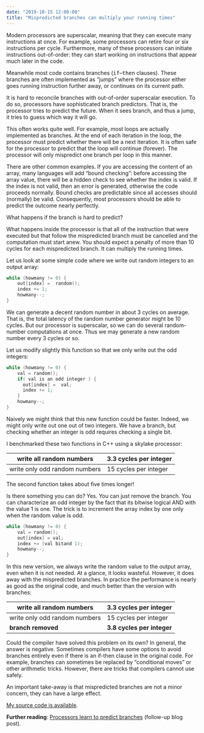 ```yaml
---
date: "2019-10-15 12:00:00"
title: "Mispredicted branches can multiply your running times"
---
```




Modern processors are superscalar, meaning that they can execute many instructions at once. For example, some processors can retire four or six instructions per cycle. Furthermore, many of these processors can initiate instructions out-of-order: they can start working on instructions that appear much later in the code.

Meanwhile most code contains branches (<tt>if</tt>&#8211;<tt>then</tt> clauses). These branches are often implemented as &ldquo;jumps&rdquo; where the processor either goes running instruction further away, or continues on its current path.

It is hard to reconcile branches with out-of-order superscalar execution. To do so, processors have sophisticated branch predictors. That is, the processor tries to predict the future. When it sees branch, and thus a jump, it tries to guess which way it will go.

This often works quite well. For example, most loops are actually implemented as branches. At the end of each iteration in the loop, the processor must predict whether there will be a next iteration. It is often safe for the processor to predict that the loop will continue (forever). The processor will only mispredict one branch per loop in this manner.

There are other common examples. If you are accessing the content of an array, many languages will add &ldquo;bound checking&rdquo;: before accessing the array value, there will be a hidden check to see whether the index is valid. If the index is not valid, then an error is generated, otherwise the code proceeds normally. Bound checks are predictable since all accesses should (normally) be valid. Consequently, most processors should be able to predict the outcome nearly perfectly.

What happens if the branch is hard to predict?

What happens inside the processor is that all of the instruction that were executed but that follow the mispredicted branch must be cancelled and the computation must start anew. You should expect a penalty of more than 10 cycles for each mispredicted branch. It can multiply the running times.

Let us look at some simple code where we write out random integers to an output array:
```C
while (howmany != 0) {
    out[index] =  random();
    index += 1;
    howmany--;
}
```


We can generate a decent random number in about 3 cycles on average. That is, the total latency of the random number generator might be 10 cycles. But our processor is superscalar, so we can do several random-number computations at once. Thus we may generate a new random number every 3 cycles or so.

Let us modify slightly this function so that we only write out the odd integers:
```C
while (howmany != 0) {
    val = random();
    if( val is an odd integer ) {
      out[index] =  val;
      index += 1;
    }
    howmany--;
}
```


Naively we might think that this new function could be faster. Indeed, we might only write out one out of two integers. We have a branch, but checking whether an integer is odd requires checking a single bit.

I benchmarked these two functions in C++ using a skylake processor:

write all random numbers |3.3 cycles per integer   |
-------------------------|-------------------------|
write only odd random numbers |15 cycles per integer    |


The second function takes about five times longer!

Is there something you can do? Yes. You can just remove the branch. You can characterize an odd integer by the fact that its bitwise logical AND with the value 1 is one. The trick is to increment the array index by one only when the random value is odd.
```C
while (howmany != 0) {
    val = random();
    out[index] = val;
    index += (val bitand 1);
    howmany--;
}
```


In this new version, we always write the random value to the output array, even when it is not needed. At a glance, it looks wasteful. However, it does away with the mispredicted branches. In practice the performance is nearly as good as the original code, and much better than the version with branches:

write all random numbers |3.3 cycles per integer   |
-------------------------|-------------------------|
write only odd random numbers |15 cycles per integer    |
__branch removed__       |__3.8 cycles per integer__ |


Could the compiler have solved this problem on its own? In general, the answer is negative. Sometimes compilers have some options to avoid branches entirely even if there is an if-then clause in the original code. For example, branches can sometimes be replaced by &ldquo;conditional moves&rdquo; or other arithmetic tricks. However, there are tricks that compilers cannot use safely.

An important take-away is that mispredicted branches are not a minor concern, they can have a large effect.

[My source code is available](https://github.com/lemire/Code-used-on-Daniel-Lemire-s-blog/tree/master/2019/10/14).

__Further reading__: [Processors learn to predict branches](/lemire/blog/2019/10/16/benchmarking-is-hard-processors-learn-to-predict-branches/) (follow-up blog post).

